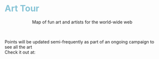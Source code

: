 # <b> <font color = "#87c4d6"> Art Tour </font> </b>
<p align = "center"> Map of fun art and artists for the world-wide web
</p><br>
<br>
Points will be updated semi-frequently as part of an ongoing campaign to see all the art
<br>
Check it out at: 
